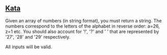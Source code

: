 ## [Kata](https://www.codewars.com/kata/57ebaa8f7b45ef590c00000c/train/javascript)


Given an array of numbers (in string format), you must return a string. The numbers correspond to the letters of the alphabet in reverse order: a=26, z=1 etc. You should also account for '!', '?' and ' ' that are represented by '27', '28' and '29' respectively.

All inputs will be valid.